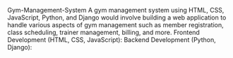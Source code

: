 Gym-Management-System
A gym management system using HTML, CSS, JavaScript, Python, and Django would involve building a web application to handle various aspects of gym management such as
member registration, class scheduling, trainer management, billing, and more.
Frontend Development (HTML, CSS, JavaScript):
Backend Development (Python, Django):
